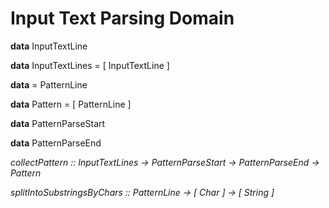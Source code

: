 # Input Text Parsing Domain

**data** InputTextLine

**data** InputTextLines = [ InputTextLine ]

**data** = PatternLine

**data** Pattern = [ PatternLine ]

**data** PatternParseStart

**data** PatternParseEnd

_collectPattern :: InputTextLines -> PatternParseStart -> PatternParseEnd -> Pattern_

_splitIntoSubstringsByChars :: PatternLine -> [ Char ] -> [ String ]_
